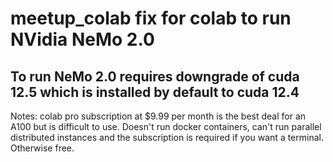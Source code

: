 # meetup_colab fix for colab to run NVidia NeMo 2.0

## To run NeMo 2.0 requires downgrade of cuda 12.5 which is installed by default to cuda 12.4 

Notes: colab pro subscription at $9.99 per month is the best deal for an A100 but is difficult to use. Doesn't run docker containers, can't run parallel distributed instances and the subscription is required if you want a terminal. Otherwise free. 




